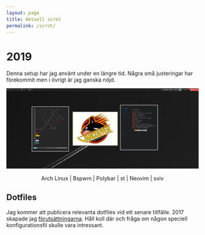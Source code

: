 ```yaml
---
layout: page
title: Aktuell scrot
permalink: /scrot/
---
```


# 2019

Denna setup har jag använt under en längre tid. Några små justeringar har förekommit men i övrigt är jag ganska nöjd.

![](/images/bspwm.png)

<center>Arch Linux | Bspwm | Polybar | st | Neovim | sxiv</center>



## Dotfiles
Jag kommer att publicera relevanta dotfiles vid ett senare tillfälle. 2017 skapade jag [förutsättningarna](https://github.com/crustpanda/dotfiles). Håll koll där och fråga om någon speciell konfigurationsfil skulle vara intressant.


